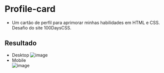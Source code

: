 # Profile-card
* Um cartão de perfil para aprimorar minhas habilidades em HTML e CSS. Desafio do site 100DaysCSS.
## Resultado
* Desktop
![image](https://user-images.githubusercontent.com/97799540/209218587-465e09ce-ef82-4082-a78c-829bbecaf4ac.png)
* Mobile  
![image](https://user-images.githubusercontent.com/97799540/209219166-f444b4c7-6a47-4115-aa1e-d91241a40659.png)

